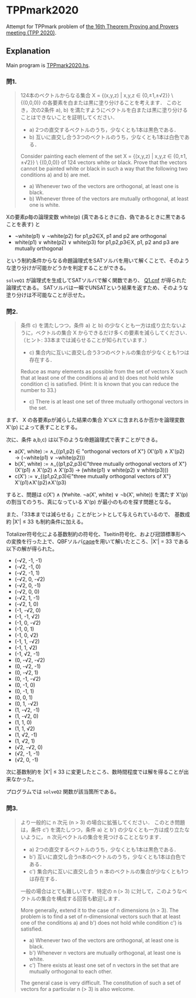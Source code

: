# TPPmark2020

Attempt for TPPmark problem of [the 16th Theorem Proving and Provers meeting (TPP 2020)](https://aabaa.github.io/tpp2020/).

## Explanation

Main program is [TPPmark2020.hs](TPPmark2020.hs).

### 問1.

> 124本のベクトルからなる集合 X = {(x,y,z) | x,y,z ∈ {0,±1,±√2}} \ {(0,0,0)} の各要素を白または黒に塗り分けることを考えます．
> このとき，次の2条件 a), b) を満たすようにベクトルを白または黒に塗り分けることはできないことを証明してください． 
> - a) 2つの直交するベクトルのうち，少なくとも1本は黒色である． 
> - b) 互いに直交し合う3つのベクトルのうち，少なくとも1本は白色である． 
> 
> Consider painting each element of the set X = {(x,y,z) | x,y,z ∈ {0,±1,±√2}} \ {(0,0,0)} of 124 vectors white or black.
> Prove that the vectors cannot be painted white or black in such a way that the following two conditions a) and b) are met. 
> - a) Whenever two of the vectors are orthogonal, at least one is black. 
> - b) Whenever three of the vectors are mutually orthogonal, at least one is white. 

Xの要素p毎の論理変数 white(p) (真であるときに白、偽であるときに黒であることを表す) と

* ¬white(p1) ∨ ¬white(p2) for p1,p2∈X, p1 and p2 are orthogonal
* white(p1) ∨ white(p2) ∨ white(p3) for p1,p2,p3∈X, p1, p2 and p3 are mutually orthogonal

という制約条件からなる命題論理式をSATソルバを用いて解くことで、そのような塗り分けが可能かどうかを判定することができる。

`solveQ1` が論理式を生成してSATソルバで解く関数であり、 [Q1.cnf](Q1.cnf) が得られた論理式である。
SATソルバは一瞬でUNSATという結果を返すため、そのような塗り分けは不可能なことが示せた。

### 問2. 

> 条件 c) を満たしつつ，条件 a) と b) の少なくとも一方は成り立たないように，ベクトルの集合 X からできるだけ多くの要素を減らしてください． （ヒント: 33本までは減らせることが知られています．）
> - c) 集合内に互いに直交し合う3つのベクトルの集合が少なくとも1つは存在する．
> 
> Reduce as many elements as possible from the set of vectors X such that at least one of the conditions a) and b) does not hold while condition c) is satisfied. (Hint: It is known that you can reduce the number to 33.)
> - c) There is at least one set of three mutually orthogonal vectors in the set. 

まず、 X の各要素pが減らした結果の集合 X'⊆X に含まれるか否かを論理変数 X'(p) によって表すこととする。

次に、条件 a,b,c) は以下のような命題論理式で表すことができる。
* a(X', white) := ∧_{(p1,p2) ∈ "orthogonal vectors of X"} (X'(p1) ∧ X'(p2) → (¬white(p1) ∨ ¬white(p2)))
* b(X', white) := ∧_{(p1,p2,p3)∈"three mutually orthogonal vectors of X"} (X'(p1) ∧ X'(p2) ∧ X'(p3) → (white(p1) ∨ white(p2) ∨ white(p3)))
* c(X') := ∨_{(p1,p2,p3)∈"three mutually orthogonal vectors of X"} X'(p1)∧X'(p2)∧X'(p3)

すると、問題は c(X') ∧ (∀white. ¬a(X', white) ∨ ¬b(X', white)) を満たす X'(p) の割当てのうち、真になっている X'(p) が最小のものを探す問題となる。

また、「33本までは減らせる」ことがヒントとして与えられているので、 基数成約 |X'| ≤ 33 も制約条件に加える。

Totalizer符号化による基数制約の符号化、Tseitin符号化、および冠頭標準形への変換を行った上で、QBFソルバ[caqe](https://github.com/ltentrup/caqe/tree/0543174f6c8c624ba37db80d13479c0408d7384e/)を用いて解いたところ、|X'| = 33 である以下の解が得られた。

* (-√2, -1, -1)
* (-√2, -1, 0)
* (-√2, -1, 1)
* (-√2, 0, -√2)
* (-√2, 0, -1)
* (-√2, 0, 0)
* (-√2, 1, -1)
* (-√2, 1, 0)
* (-1, -√2, 0)
* (-1, -1, √2)
* (-1, 0, -√2)
* (-1, 0, 1)
* (-1, 0, √2)
* (-1, 1, -√2)
* (-1, 1, √2)
* (-1, √2, -1)
* (0, -√2, -√2)
* (0, -√2, -1)
* (0, -√2, 1)
* (0, -1, -√2)
* (0, -1, 0)
* (0, -1, 1)
* (0, 0, 1)
* (0, 1, -√2)
* (1, -√2, -1)
* (1, -√2, 0)
* (1, 1, 0)
* (1, 1, √2)
* (1, √2, -1)
* (1, √2, 1)
* (√2, -√2, 0)
* (√2, -1, -1)
* (√2, 0, -1)

次に基数制約を |X'| ≤ 33 に変更したところ、数時間程度では解を得ることが出来なかった。

プログラムでは `solveQ2` 関数が該当箇所である。

### 問3.

> より一般的に n 次元 (n > 3) の場合に拡張してください．
> このとき問題は，条件 c') を満たしつつ，条件 a) と b') の少なくとも一方は成り立たないように， n 次元ベクトルの集合を見つけることとなります．
> - a) 2つの直交するベクトルのうち，少なくとも1本は黒色である． 
> - b') 互いに直交し合うn本のベクトルのうち，少なくとも1本は白色である． 
> - c') 集合内に互いに直交し合う n 本のベクトルの集合が少なくとも1つは存在する．
> 
> 一般の場合はとても難しいです．特定の n (> 3) に対して，このようなベクトルの集合を構成する回答も歓迎します．
> 
> More generally, extend it to the case of n dimensions (n > 3). 
> The problem is to find a set of n-dimensional vectors such that at least one of the conditions a) and b') does not hold while condition c') is satisfied.
> - a) Whenever two of the vectors are orthogonal, at least one is black.
> - b') Whenever n vectors are mutually orthogonal, at least one is white.
> - c') There exists at least one set of n vectors in the set that are mutually orthogonal to each other.
> 
> The general case is very difficult. The constitution of such a set of vectors for a particular n (> 3) is also welcome.

